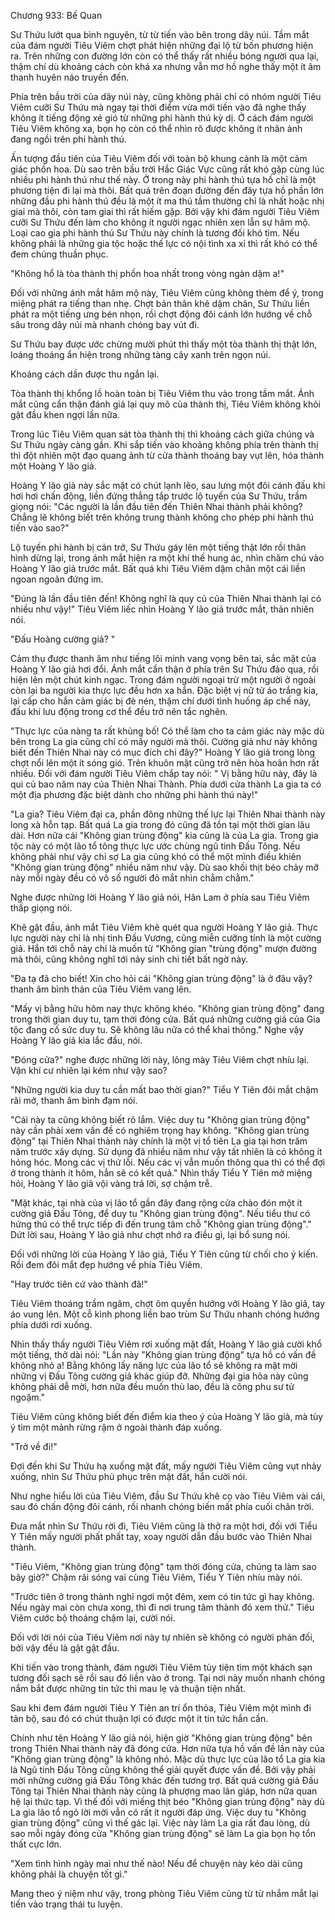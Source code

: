 




Chương 933: Bế Quan




Sư Thứu lướt qua bình nguyên, từ từ tiến vào bên trong dãy núi. Tầm mắt của đám người Tiêu Viêm chợt phát hiện những đại lộ từ bốn phương hiện ra. Trên những con đường lớn còn có thể thấy rất nhiều bóng người qua lại, thậm chí dù khoảng cách còn khá xa nhưng vẫn mơ hồ nghe thấy một ít âm thanh huyên náo truyền đến.

Phía trên bầu trời của dãy núi này, cũng không phải chỉ có nhóm người Tiêu Viêm cưỡi Sư Thứu mà ngay tại thời điểm vừa mới tiến vào đã nghe thấy không ít tiếng động xé gió từ những phi hành thú kỳ dị. Ở cách đám người Tiêu Viêm không xa, bọn họ còn có thể nhìn rõ được không ít nhân ảnh đang ngồi trên phi hành thú.

Ấn tượng đầu tiên của Tiêu Viêm đối với toàn bộ khung cảnh là một cảm giác phồn hoa. Dù sao trên bầu trời Hắc Giác Vực cũng rất khó gặp cùng lúc nhiều phi hành thú như thế này. Ở trong này phi hành thú tựa hồ chỉ là một phương tiện đi lại mà thôi. Bất quá trên đoạn đường đến đây tựa hồ phần lớn những đầu phi hành thú đều là một ít ma thú tầm thường chỉ là nhất hoặc nhị giai mà thôi, còn tam giai thì rất hiếm gặp. Bởi vậy khi đám người Tiêu Viêm cưỡi Sư Thứu đến làm cho không ít người ngạc nhiên xen lẫn sự hâm mộ. Loại cao gia phi hành thú Sư Thứu này chính là tương đối khó tìm. Nếu không phải là những gia tộc hoặc thế lực có nội tình xa xỉ thì rất khó có thể đem chúng thuần phục.

"Không hổ là tòa thành thị phồn hoa nhất trong vòng ngàn dặm a!"

Đối với những ánh mắt hâm mộ này, Tiêu Viêm cũng không thèm để ý, trong miệng phát ra tiếng than nhẹ. Chợt bản thân khẽ dậm chân, Sư Thứu liền phát ra một tiếng ưng bén nhọn, rồi chợt động đôi cánh lớn hướng về chỗ sâu trong dãy núi mà nhanh chóng bay vút đi.

Sư Thứu bay được ước chừng mười phút thì thấy một tòa thành thị thật lớn, loáng thoáng ẩn hiện trong những tàng cây xanh trên ngọn núi.

Khoảng cách dần được thu ngắn lại.

Tòa thành thị khổng lồ hoàn toàn bị Tiêu Viêm thu vào trong tầm mắt. Ánh mắt cũng cẩn thận đánh giá lại quy mô của thành thị, Tiêu Viêm không khỏi gật đầu khen ngợi lần nữa.

Trong lúc Tiêu Viêm quan sát tòa thành thị thì khoảng cách giữa chúng và Sư Thứu ngày càng gần. Khi sắp tiến vào khoảng không phía trên thành thị thì đột nhiên một đạo quang ảnh từ cửa thành thoáng bay vụt lên, hóa thành một Hoàng Y lão giả.

Hoàng Y lão giả này sắc mặt có chút lạnh lẽo, sau lưng một đôi cánh đấu khi hơi hơi chấn động, liền đứng thẳng tắp trước lộ tuyến của Sư Thứu, trầm giọng nói: "Các người là lần đầu tiên đến Thiên Nhai thành phải không? Chẳng lẽ không biết trên không trung thành không cho phép phi hành thú tiến vào sao?"

Lộ tuyến phi hành bị cản trở, Sư Thứu gáy lên một tiếng thật lớn rồi thân hình dừng lại, trong ánh mắt hiện ra một khí thế hung ác, nhìn chăm chú vào Hoàng Y lão giả trước mắt. Bất quá khi Tiêu Viêm dậm chân một cái liền ngoan ngoãn đứng im.

"Đúng là lần đầu tiên đến! Không nghĩ là quy củ của Thiên Nhai thành lại có nhiều như vậy!" Tiêu Viêm liếc nhìn Hoàng Y lão giả trước mắt, thản nhiên nói.

"Đấu Hoàng cường giả? "

Cảm thụ được thanh âm như tiếng lôi minh vang vọng bên tai, sắc mặt của Hoàng Y lão giả hơi đổi. Ánh mắt cẩn thận ở phía trên Sư Thứu đảo qua, rồi hiện lên một chút kinh ngạc. Trong đám người ngoại trừ một người ở ngoài còn lại ba người kia thực lực đều hơn xa hắn. Đặc biệt vị nữ tử áo trắng kia, lại cấp cho hắn cảm giác bị đè nén, thậm chí dưới tình huống áp chế này, đấu khí lưu động trong cơ thể đều trở nên tắc nghẽn.

"Thực lực của nàng ta rất khủng bố! Có thể làm cho ta cảm giác này mặc dù bên trong La gia cũng chỉ có mấy người mà thôi. Cường giả như này không biết đến Thiên Nhai này có mục đích chi đây?" Hoàng Y lão giả trong lòng chợt nổi lên một ít sóng gió. Trên khuôn mặt cũng trở nên hòa hoãn hơn rất nhiều. Đối với đám người Tiêu Viêm chắp tay nói: " Vị bằng hữu này, đây là qui củ bao năm nay của Thiên Nhai Thành. Phía dưới cửa thành La gia ta có một địa phương đặc biệt dành cho những phi hành thú này!"

"La gia? Tiêu Viêm đại ca, phần đông những thế lực lại Thiên Nhai thành này long xà hỗn tạp. Bất quá La gia trong đó cũng đã tồn tại một thời gian lâu dài. Hơn nữa cái "Không gian trùng động" kia cũng là của La gia. Trong gia tộc này có một lão tổ tông thực lực ước chùng ngũ tinh Đấu Tông. Nếu không phải như vậy chỉ sợ La gia cũng khó có thể một mình điều khiên "Không gian trùng động" nhiều năm như vậy. Dù sao khối thịt béo chảy mỡ này mỗi ngày đều có vô số người đỏ mắt nhìn chằm chằm."

Nghe được những lời Hoàng Y lão giả nói, Hân Lam ở phía sau Tiêu Viêm thấp giọng nói.

Khẽ gật đầu, ánh mắt Tiêu Viêm khẽ quét qua người Hoàng Y lão giả. Thực lực người này chỉ là nhị tinh Đấu Vương, cũng miễn cưỡng tính là một cường giả. Hắn tới chỗ này chỉ là muốn từ "Không gian "trùng động" mượn đường mà thôi, cũng không nghĩ tới nảy sinh chi tiết bất ngờ này.

"Đa tạ đã cho biết! Xin cho hỏi cái "Không gian trùng động" là ở đâu vậy? thanh âm bình thản của Tiêu Viêm vang lên.

"Mấy vị bằng hữu hôm nay thực không khéo. "Không gian trùng động" đang trong thời gian duy tu, tạm thời đóng cửa. Bất quá những cường giả của Gia tộc đang cố sức duy tu. Sẽ không lâu nữa có thể khai thông." Nghe vậy Hoàng Y lão giả kia lắc đầu, nói.

"Đóng cửa?" nghe được những lời này, lông mày Tiêu Viêm chợt nhíu lại. Vận khí cư nhiên lại kém như vậy sao?

"Những người kia duy tu cần mất bao thời gian?" Tiểu Y Tiên đôi mắt chậm rãi mở, thanh âm bình đạm nói.

"Cái này ta cũng không biết rõ lắm. Việc duy tu "Không gian trùng động" này cần phải xem vấn đề có nghiêm trọng hay không. "Không gian trùng động" tại Thiên Nhai thành này chính là một vị tổ tiên La gia tại hơn trăm năm trước xây dựng. Sử dụng đã nhiều năm như vậy tất nhiên là có không ít hỏng hóc. Mong các vị thứ lỗi. Nếu các vị vẫn muốn thông qua thì có thể đợi ở trong thành ít hôm, hẳn sẽ có kết quả." Nhìn thấy Tiểu Y Tiên mở miệng hỏi, Hoàng Y lão giả vội vàng trả lời, sợ chậm trễ.

"Mặt khác, tại nhà của vị lão tổ gần đây đang rộng cửa chào đón một ít cường giả Đấu Tông, để duy tu "Không gian trùng động". Nếu tiểu thư có hứng thú có thể trực tiếp đi đến trung tâm chỗ "Không gian trùng động"." Dứt lời sau, Hoàng Y lão giả như chợt nhớ ra điều gì, lại bổ sung nói.

Đối với những lời của Hoàng Y lão giả, Tiểu Y Tiên cũng từ chối cho ý kiến. Rồi đem đôi mắt đẹp hướng về phía Tiêu Viêm.

"Hay trước tiên cứ vào thành đã!"

Tiêu Viêm thoáng trầm ngâm, chợt ôm quyền hướng với Hoàng Y lão giả, tay áo vung lên. Một cỗ kình phong liền bao trùm Sư Thứu nhanh chóng hướng phía dưới rơi xuống.

Nhìn thấy thấy người Tiêu Viêm rơi xuống mặt đất, Hoàng Y lão giả cười khổ một tiếng, thở dài nói: "Lần này "Không gian trùng động" tựa hồ có vấn đề không nhỏ a! Bằng không lấy năng lực của lão tổ sẽ không ra mặt mời những vị Đấu Tông cường giả khác giúp đỡ. Những đại gia hỏa này cũng không phải dễ mời, hơn nữa đều muốn thù lao, đều là công phu sư tử ngoặm."

Tiêu Viêm cũng không biết đến điểm kia theo ý của Hoàng Y lão giả, mà tùy ý tìm một mảnh rừng rậm ở ngoài thành đáp xuống.

"Trở về đi!"

Đợi đến khi Sư Thứu hạ xuống mặt đất, mấy người Tiêu Viêm cũng vụt nhảy xuống, nhìn Sư Thứu phủ phục trên mặt đất, hắn cười nói.

Như nghe hiểu lời của Tiêu Viêm, đầu Sư Thứu khẽ cọ vào Tiêu Viêm vài cái, sau đó chấn động đôi cánh, rồi nhanh chóng biến mất phía cuối chân trời.

Đưa mắt nhìn Sư Thứu rời đi, Tiêu Viêm cũng là thở ra một hơi, đối với Tiểu Y Tiên mấy người phất phất tay, xoay người dẫn đầu bước vào Thiên Nhai thành.

"Tiêu Viêm, "Không gian trùng động" tạm thời đóng cửa, chúng ta làm sao bây giờ?" Chậm rãi sóng vai cùng Tiêu Viêm, Tiểu Y Tiên nhíu mày nói.

"Trước tiên ở trong thành nghỉ ngơi một đêm, xem có tin tức gì hay không. Nếu ngày mai còn chưa xong, thì đi nơi trung tâm thành đó xem thử." Tiêu Viêm cước bộ thoáng chậm lại, cười nói.

Đối với lời nói của Tiêu Viêm nơi này tự nhiên sẽ không có người phản đối, bởi vậy đều là gật gật đầu.

Khi tiến vào trong thành, đám người Tiêu Viêm tùy tiện tìm một khách sạn tương đối sạch sẽ rồi sau đó liền vào ở trong. Tại nơi này muốn nhanh chóng nắm bắt được những tin tức thì mau lẹ và thuận tiện nhất.

Sau khi đem đám người Tiêu Y Tiên an trí ổn thỏa, Tiêu Viêm một mình đi tản bộ, sau đó có chút thuận lợi có được một ít tin tức hắn cần.

Chính như tên Hoàng Y lão giả nói, hiện giờ "Không gian trùng động" bên trong Thiên Nhai thành này đã đóng cửa. Hơn nữa tựa hồ vấn đề lần này của "Không gian trùng động" là không nhỏ. Mặc dù thực lực của lão tổ La gia kia là Ngũ tinh Đấu Tông cũng không thể giải quyết được vấn đề. Bởi vậy phải mời những cường giả Đấu Tông khác đến tương trợ. Bất quá cường giả Đấu Tông tại Thiên Nhai thành này cũng là phượng mao lân giáp, hơn nữa quan hệ lại thức tạp. Vì thế đối với miếng thịt béo "Không gian trùng động" này dù La gia lão tổ ngỏ lời mời vẫn có rất ít người đáp ứng. Việc duy tu "Không gian trùng động" cũng vì thế gác lại. Việc này làm La gia rất đau lòng, dù sao mỗi ngày đóng cửa "Không gian trùng động" sẽ làm La gia bọn họ tổn thất cực lớn.

"Xem tình hình ngày mai như thế nào! Nếu để chuyện này kéo dài cũng không phải là chuyện tốt gì."

Mang theo ý niệm như vậy, trong phòng Tiêu Viêm cũng từ từ nhắm mắt lại tiến vào trạng thái tu luyện.




